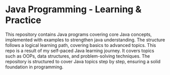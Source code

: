 # Java Programming - Learning & Practice
This repository contains Java programs covering core Java concepts, implemented with examples to strengthen java understanding. The structure follows a logical learning path, covering basics to advanced topics.
This repo is a result of my self-paced Java learning journey. It covers topics such as OOPs, data structures, and problem-solving techniques.
The repository is structured to cover Java topics step by step, ensuring a solid foundation in programming.
